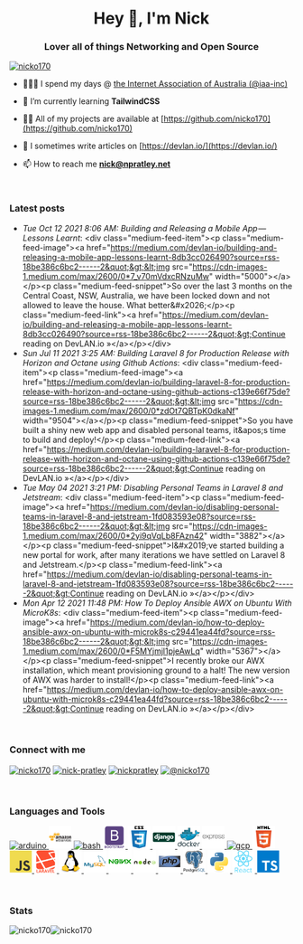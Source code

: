 <h1 align="center">Hey 👋, I'm Nick</h1>
<h3 align="center">Lover all of things Networking and Open Source</h3>

<p align="left"> <a href="https://twitter.com/nicko170" target="blank"><img src="https://img.shields.io/twitter/follow/nicko170?logo=twitter&style=for-the-badge" alt="nicko170" /></a> </p>

- 👨🏻‍💻 I spend my days @ [the Internet Association of Australia (@iaa-inc)](https://www.internet.asn.au/)

- 🌱 I’m currently learning **TailwindCSS**

- 👨‍💻 All of my projects are available at [https://github.com/nicko170](https://github.com/nicko170)

- 📝 I sometimes write articles on [https://devlan.io/](https://devlan.io/)

- 📫 How to reach me **nick@npratley.net**
<br>
  
### Latest posts
<!-- BLOG-POST-LIST:START -->
- *Tue Oct 12 2021 8:06 AM: Building and Releasing a Mobile App — Lessons Learnt*: &lt;div class=&quot;medium-feed-item&quot;&gt;&lt;p class=&quot;medium-feed-image&quot;&gt;&lt;a href=&quot;https://medium.com/devlan-io/building-and-releasing-a-mobile-app-lessons-learnt-8db3cc026490?source=rss-18be386c6bc2------2&quot;&gt;&lt;img src=&quot;https://cdn-images-1.medium.com/max/2600/0*7_v70mVdxcRNzuMw&quot; width=&quot;5000&quot;&gt;&lt;/a&gt;&lt;/p&gt;&lt;p class=&quot;medium-feed-snippet&quot;&gt;So over the last 3 months on the Central Coast, NSW, Australia, we have been locked down and not allowed to leave the house. What better&amp;#x2026;&lt;/p&gt;&lt;p class=&quot;medium-feed-link&quot;&gt;&lt;a href=&quot;https://medium.com/devlan-io/building-and-releasing-a-mobile-app-lessons-learnt-8db3cc026490?source=rss-18be386c6bc2------2&quot;&gt;Continue reading on DevLAN.io »&lt;/a&gt;&lt;/p&gt;&lt;/div&gt; 
- *Sun Jul 11 2021 3:25 AM: Building Laravel 8 for Production Release with Horizon and Octane using Github Actions*: &lt;div class=&quot;medium-feed-item&quot;&gt;&lt;p class=&quot;medium-feed-image&quot;&gt;&lt;a href=&quot;https://medium.com/devlan-io/building-laravel-8-for-production-release-with-horizon-and-octane-using-github-actions-c139e66f75de?source=rss-18be386c6bc2------2&quot;&gt;&lt;img src=&quot;https://cdn-images-1.medium.com/max/2600/0*zdOt7QBTpK0dkaNf&quot; width=&quot;9504&quot;&gt;&lt;/a&gt;&lt;/p&gt;&lt;p class=&quot;medium-feed-snippet&quot;&gt;So you have built a shiny new web app and disabled personal teams, it&amp;apos;s time to build and deploy!&lt;/p&gt;&lt;p class=&quot;medium-feed-link&quot;&gt;&lt;a href=&quot;https://medium.com/devlan-io/building-laravel-8-for-production-release-with-horizon-and-octane-using-github-actions-c139e66f75de?source=rss-18be386c6bc2------2&quot;&gt;Continue reading on DevLAN.io »&lt;/a&gt;&lt;/p&gt;&lt;/div&gt; 
- *Tue May 04 2021 3:21 PM: Disabling Personal Teams in Laravel 8 and Jetstream*: &lt;div class=&quot;medium-feed-item&quot;&gt;&lt;p class=&quot;medium-feed-image&quot;&gt;&lt;a href=&quot;https://medium.com/devlan-io/disabling-personal-teams-in-laravel-8-and-jetstream-1fd083593e08?source=rss-18be386c6bc2------2&quot;&gt;&lt;img src=&quot;https://cdn-images-1.medium.com/max/2600/0*2yi9qVqLb8FAzn42&quot; width=&quot;3882&quot;&gt;&lt;/a&gt;&lt;/p&gt;&lt;p class=&quot;medium-feed-snippet&quot;&gt;I&amp;#x2019;ve started building a new portal for work, after many iterations we have settled on Laravel 8 and Jetstream.&lt;/p&gt;&lt;p class=&quot;medium-feed-link&quot;&gt;&lt;a href=&quot;https://medium.com/devlan-io/disabling-personal-teams-in-laravel-8-and-jetstream-1fd083593e08?source=rss-18be386c6bc2------2&quot;&gt;Continue reading on DevLAN.io »&lt;/a&gt;&lt;/p&gt;&lt;/div&gt; 
- *Mon Apr 12 2021 11:48 PM: How To Deploy Ansible AWX on Ubuntu With MicroK8s*: &lt;div class=&quot;medium-feed-item&quot;&gt;&lt;p class=&quot;medium-feed-image&quot;&gt;&lt;a href=&quot;https://medium.com/devlan-io/how-to-deploy-ansible-awx-on-ubuntu-with-microk8s-c29441ea44fd?source=rss-18be386c6bc2------2&quot;&gt;&lt;img src=&quot;https://cdn-images-1.medium.com/max/2600/0*F5MYjmjl1pjeAwLq&quot; width=&quot;5367&quot;&gt;&lt;/a&gt;&lt;/p&gt;&lt;p class=&quot;medium-feed-snippet&quot;&gt;I recently broke our AWX installation, which meant provisioning ground to a halt! The new version of AWX was harder to install!&lt;/p&gt;&lt;p class=&quot;medium-feed-link&quot;&gt;&lt;a href=&quot;https://medium.com/devlan-io/how-to-deploy-ansible-awx-on-ubuntu-with-microk8s-c29441ea44fd?source=rss-18be386c6bc2------2&quot;&gt;Continue reading on DevLAN.io »&lt;/a&gt;&lt;/p&gt;&lt;/div&gt; 

<!-- BLOG-POST-LIST:END -->
<br>

### Connect with me
<p align="left">
<a href="https://twitter.com/nicko170" target="blank"><img align="center" src="https://raw.githubusercontent.com/rahuldkjain/github-profile-readme-generator/master/src/images/icons/Social/twitter.svg" alt="nicko170" height="30" width="40" /></a>
<a href="https://linkedin.com/in/nick-pratley" target="blank"><img align="center" src="https://raw.githubusercontent.com/rahuldkjain/github-profile-readme-generator/master/src/images/icons/Social/linked-in-alt.svg" alt="nick-pratley" height="30" width="40" /></a>
<a href="https://fb.com/nickpratley" target="blank"><img align="center" src="https://raw.githubusercontent.com/rahuldkjain/github-profile-readme-generator/master/src/images/icons/Social/facebook.svg" alt="nickpratley" height="30" width="40" /></a>
<a href="https://medium.com/@nicko170" target="blank"><img align="center" src="https://raw.githubusercontent.com/rahuldkjain/github-profile-readme-generator/master/src/images/icons/Social/medium.svg" alt="@nicko170" height="30" width="40" /></a>
</p>
<br>

### Languages and Tools
<p align="left"> <a href="https://www.arduino.cc/" target="_blank"> <img src="https://cdn.worldvectorlogo.com/logos/arduino-1.svg" alt="arduino" width="40" height="40"/> </a> <a href="https://aws.amazon.com" target="_blank"> <img src="https://raw.githubusercontent.com/devicons/devicon/master/icons/amazonwebservices/amazonwebservices-original-wordmark.svg" alt="aws" width="40" height="40"/> </a> <a href="https://www.gnu.org/software/bash/" target="_blank"> <img src="https://www.vectorlogo.zone/logos/gnu_bash/gnu_bash-icon.svg" alt="bash" width="40" height="40"/> </a> <a href="https://getbootstrap.com" target="_blank"> <img src="https://raw.githubusercontent.com/devicons/devicon/master/icons/bootstrap/bootstrap-plain-wordmark.svg" alt="bootstrap" width="40" height="40"/> </a> <a href="https://www.w3schools.com/css/" target="_blank"> <img src="https://raw.githubusercontent.com/devicons/devicon/master/icons/css3/css3-original-wordmark.svg" alt="css3" width="40" height="40"/> </a> <a href="https://www.djangoproject.com/" target="_blank"> <img src="https://raw.githubusercontent.com/devicons/devicon/master/icons/django/django-original.svg" alt="django" width="40" height="40"/> </a> <a href="https://www.docker.com/" target="_blank"> <img src="https://raw.githubusercontent.com/devicons/devicon/master/icons/docker/docker-original-wordmark.svg" alt="docker" width="40" height="40"/> </a> <a href="https://expressjs.com" target="_blank"> <img src="https://raw.githubusercontent.com/devicons/devicon/master/icons/express/express-original-wordmark.svg" alt="express" width="40" height="40"/> </a> <a href="https://cloud.google.com" target="_blank"> <img src="https://www.vectorlogo.zone/logos/google_cloud/google_cloud-icon.svg" alt="gcp" width="40" height="40"/> </a> <a href="https://www.w3.org/html/" target="_blank"> <img src="https://raw.githubusercontent.com/devicons/devicon/master/icons/html5/html5-original-wordmark.svg" alt="html5" width="40" height="40"/> </a> <a href="https://developer.mozilla.org/en-US/docs/Web/JavaScript" target="_blank"> <img src="https://raw.githubusercontent.com/devicons/devicon/master/icons/javascript/javascript-original.svg" alt="javascript" width="40" height="40"/> </a> <a href="https://laravel.com/" target="_blank"> <img src="https://raw.githubusercontent.com/devicons/devicon/master/icons/laravel/laravel-plain-wordmark.svg" alt="laravel" width="40" height="40"/> </a> <a href="https://www.linux.org/" target="_blank"> <img src="https://raw.githubusercontent.com/devicons/devicon/master/icons/linux/linux-original.svg" alt="linux" width="40" height="40"/> </a> <a href="https://www.mysql.com/" target="_blank"> <img src="https://raw.githubusercontent.com/devicons/devicon/master/icons/mysql/mysql-original-wordmark.svg" alt="mysql" width="40" height="40"/> </a> <a href="https://www.nginx.com" target="_blank"> <img src="https://raw.githubusercontent.com/devicons/devicon/master/icons/nginx/nginx-original.svg" alt="nginx" width="40" height="40"/> </a> <a href="https://nodejs.org" target="_blank"> <img src="https://raw.githubusercontent.com/devicons/devicon/master/icons/nodejs/nodejs-original-wordmark.svg" alt="nodejs" width="40" height="40"/> </a> <a href="https://www.php.net" target="_blank"> <img src="https://raw.githubusercontent.com/devicons/devicon/master/icons/php/php-original.svg" alt="php" width="40" height="40"/> </a> <a href="https://www.postgresql.org" target="_blank"> <img src="https://raw.githubusercontent.com/devicons/devicon/master/icons/postgresql/postgresql-original-wordmark.svg" alt="postgresql" width="40" height="40"/> </a> <a href="https://www.python.org" target="_blank"> <img src="https://raw.githubusercontent.com/devicons/devicon/master/icons/python/python-original.svg" alt="python" width="40" height="40"/> </a> <a href="https://reactjs.org/" target="_blank"> <img src="https://raw.githubusercontent.com/devicons/devicon/master/icons/react/react-original-wordmark.svg" alt="react" width="40" height="40"/> </a> <a href="https://www.typescriptlang.org/" target="_blank"> <img src="https://raw.githubusercontent.com/devicons/devicon/master/icons/typescript/typescript-original.svg" alt="typescript" width="40" height="40"/> </a> </p>

<br/>

### Stats
<p><img align="left" src="https://github-readme-stats.vercel.app/api?username=nicko170&show_icons=true&locale=en" alt="nicko170" />&nbsp;<img align="left" src="https://github-readme-streak-stats.herokuapp.com/?user=nicko170&theme=default" alt="nicko170" /></p>

